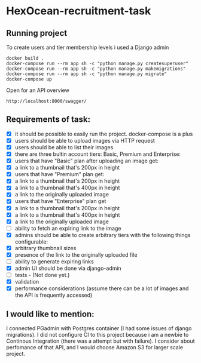 # HexOcean-recruitment-task
## Running project
To create users and tier membership levels i used a Django admin
 ```
 docker build . 
 docker-compose run --rm app sh -c "python manage.py createsuperuser"
 docker-compose run --rm app sh -c "python manage.py makemigrations"
 docker-compose run --rm app sh -c "python manage.py migrate"
 docker-compose up
 ```
 Open for an API overview
 ```
 http://localhost:8000/swagger/
 ```
## Requirements of task:
- [X] it should be possible to easily run the project. docker-compose is a plus
- [X] users should be able to upload images via HTTP request
- [X] users should be able to list their images
- [X] there are three bultin account tiers: Basic, Premium and Enterprise:
- [X] users that have "Basic" plan after uploading an image get: 
- [X] a link to a thumbnail that's 200px in height
- [X] users that have "Premium" plan get:
- [X] a link to a thumbnail that's 200px in height
- [X] a link to a thumbnail that's 400px in height
- [X] a link to the originally uploaded image
- [X] users that have "Enterprise" plan get
- [X] a link to a thumbnail that's 200px in height
- [X] a link to a thumbnail that's 400px in height
- [X] a link to the originally uploaded image
- [ ] ability to fetch an expiring link to the image 
- [X] admins should be able to create arbitrary tiers with the following things configurable:
- [X] arbitrary thumbnail sizes
- [X] presence of the link to the originally uploaded file
- [ ] ability to generate expiring links
- [X] admin UI should be done via django-admin
- [ ] tests - (Not done yet.)
- [X] validation
- [X] performance considerations (assume there can be a lot of images and the API is frequently accessed)

## I would like to mention:
I connected PGadmin with Postgres container (I had some issues of django migrations).
I did not configure CI to this project because i am a newbie to Continous Integration (there was a attempt but with failure).
I consider about perfomance of that API, and I would choose Amazon S3 for larger scale project.
